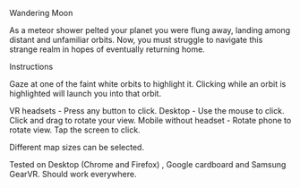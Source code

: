 Wandering Moon

As a meteor shower pelted your planet you were flung away, landing among distant and unfamiliar orbits. Now, you must struggle to navigate this strange realm in hopes of eventually returning home.

Instructions

Gaze at one of the faint white orbits to highlight it. Clicking while an orbit is highlighted will launch you into that orbit.

VR headsets - Press any button to click.
Desktop - Use the mouse to click. Click and drag to rotate your view.
Mobile without headset - Rotate phone to rotate view. Tap the screen to click.

Different map sizes can be selected.

Tested on Desktop (Chrome and Firefox) , Google cardboard and Samsung GearVR. Should work everywhere.
